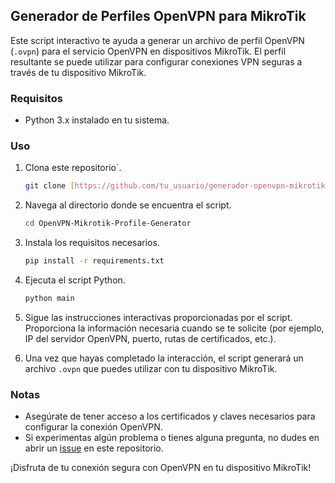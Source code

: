 ## Generador de Perfiles OpenVPN para MikroTik

Este script interactivo te ayuda a generar un archivo de perfil OpenVPN (`.ovpn`) para el servicio OpenVPN en dispositivos MikroTik. El perfil resultante se puede utilizar para configurar conexiones VPN seguras a través de tu dispositivo MikroTik.

### Requisitos

- Python 3.x instalado en tu sistema.

### Uso

1. Clona este repositorio`.

   ```bash
   git clone [https://github.com/tu_usuario/generador-openvpn-mikrotik.git](https://github.com/andresdrew02/OpenVPN-Mikrotik-Profile-Generator)
   ```

2. Navega al directorio donde se encuentra el script.

   ```bash
   cd OpenVPN-Mikrotik-Profile-Generator
   ```
   
2. Instala los requisitos necesarios.

   ```bash
   pip install -r requirements.txt
   ```
   
3. Ejecuta el script Python.

   ```bash
   python main
   ```

4. Sigue las instrucciones interactivas proporcionadas por el script. Proporciona la información necesaria cuando se te solicite (por ejemplo, IP del servidor OpenVPN, puerto, rutas de certificados, etc.).

5. Una vez que hayas completado la interacción, el script generará un archivo `.ovpn` que puedes utilizar con tu dispositivo MikroTik.

### Notas

- Asegúrate de tener acceso a los certificados y claves necesarios para configurar la conexión OpenVPN.
- Si experimentas algún problema o tienes alguna pregunta, no dudes en abrir un [issue](https://github.com/andresdrew02/OpenVPN-Mikrotik-Profile-Generator/issues) en este repositorio.

¡Disfruta de tu conexión segura con OpenVPN en tu dispositivo MikroTik!
